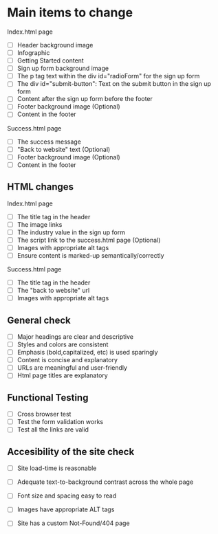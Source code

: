 # Main items to change
Index.html page
- [ ] Header background image
- [ ] Infographic
- [ ] Getting Started content
- [ ] Sign up form background image
- [ ] The p tag text within the div id="radioForm" for the sign up form
- [ ] The div id="submit-button": Text on the submit button in the sign up form
- [ ] Content after the sign up form before the footer
- [ ] Footer background image (Optional)
- [ ] Content in the footer

Success.html page
- [ ] The success message
- [ ] "Back to website" text (Optional)
- [ ] Footer background image (Optional)
- [ ] Content in the footer

## HTML changes
Index.html page
- [ ] The title tag in the header
- [ ] The image links
- [ ] The industry value in the sign up form
- [ ] The script link to the success.html page (Optional)
- [ ] Images with appropriate alt tags
- [ ] Ensure content is marked-up semantically/correctly

Success.html page
- [ ] The title tag in the header
- [ ] The "back to website" url
- [ ] Images with appropriate alt tags

## General check
- [ ] Major headings are clear and descriptive
- [ ] Styles and colors are consistent
- [ ] Emphasis (bold,capitalized, etc) is used sparingly
- [ ] Content is concise and explanatory
- [ ] URLs are meaningful and  user-friendly
- [ ] Html page titles are explanatory

## Functional Testing
- [ ] Cross browser test
- [ ] Test the form validation works
- [ ] Test all the links are valid

## Accesibility of the site check
- [ ] Site load-time is reasonable
- [ ] Adequate text-to-background contrast across the whole page
- [ ] Font size and spacing easy to read
- [ ] Images have appropriate ALT tags
- [ ] Site has a custom Not-Found/404 page


